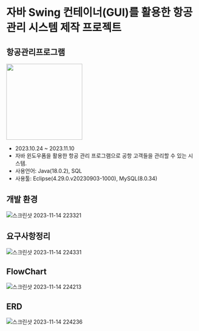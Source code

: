 # 자바 Swing 컨테이너(GUI)를 활용한 항공 관리 시스템 제작 프로젝트
## 항공관리프로그램
<img src="https://github.com/Lospel/airlinesProject/assets/115764991/8d568b4e-bc97-443f-8e9e-781335cf639b" width="200" height="200">

- 2023.10.24 ~ 2023.11.10
- 자바 윈도우폼을 활용한 항공 관리 프로그램으로 공항 고객들을 관리할 수 있는 시스템.
- 사용언어: Java(18.0.2), SQL
- 사용툴: Eclipse(4.29.0.v20230903-1000), MySQL(8.0.34)

## 개발 환경
![스크린샷 2023-11-14 223321](https://github.com/Lospel/airlinesProject/assets/115764991/cf177495-6825-4d0e-bda0-0d464e9a1d27)

## 요구사항정리
![스크린샷 2023-11-14 224331](https://github.com/Lospel/airlinesProject/assets/115764991/a3b8f40a-1312-4f1e-8879-1447e852e9d4)

## FlowChart
![스크린샷 2023-11-14 224213](https://github.com/Lospel/airlinesProject/assets/115764991/2fc35ea7-4aa0-4509-9bc2-34e5099b278a)

## ERD
![스크린샷 2023-11-14 224236](https://github.com/Lospel/airlinesProject/assets/115764991/4d051209-d0c7-4e1b-9721-a6c8a91b1a96)
